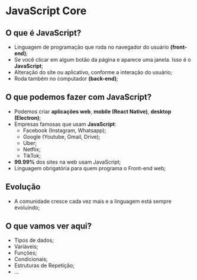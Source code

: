 # JavaScript Core

## O que é JavaScript?

- Linguagem de programação que roda no navegador do usuário **(front-end)**;
- Se você clicar em algum botão da página e aparece uma janela. Isso é o **JavaScript**;
- Alteração do site ou aplicativo, conforme a interação do usuário;
- Roda também no computador **(back-end)**;

## O que podemos fazer com JavaScript?

- Podemos criar **aplicações web**, **mobile (React Native)**, **desktop (Electron)**;
- Empresas famosas que usam **JavaScript**:
  - Facebook (Instagram, Whatsapp);
  - Google (Youtube, Gmail, Drive);
  - Uber;
  - Netflix;
  - TikTok;
- **99.99%** dos sites na web usam JavaScript;
- Linguagem obrigatória para quem programa o Front-end web;

## Evolução

- A comunidade cresce cada vez mais e a linguagem está sempre evoluindo;

## O que vamos ver aqui?

- Tipos de dados;
- Variáveis;
- Funções;
- Condicionais;
- Estruturas de Repetição;
- ...
